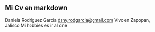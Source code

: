 ## Mi Cv en markdown

Daniela Rodriguez Garcia dany.rodgarcia@gmail.com
Vivo  en Zapopan, Jalisco
Mi hobbies es ir al cine 
